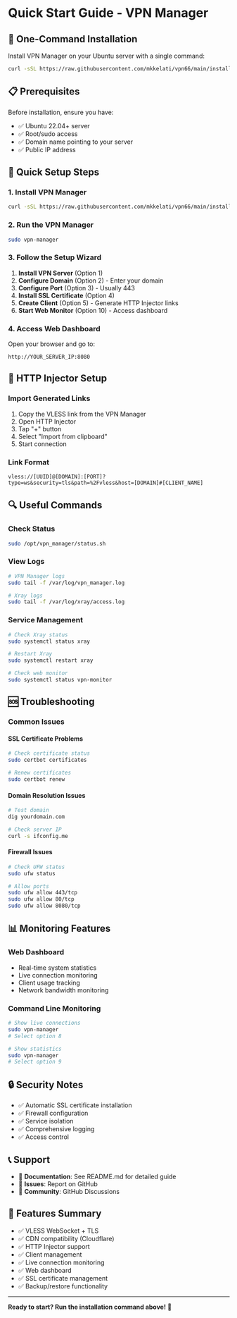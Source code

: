 # Quick Start Guide - VPN Manager

## 🚀 One-Command Installation

Install VPN Manager on your Ubuntu server with a single command:

```bash
curl -sSL https://raw.githubusercontent.com/mkkelati/vpn66/main/install.sh | sudo bash
```

## 📋 Prerequisites

Before installation, ensure you have:
- ✅ Ubuntu 22.04+ server
- ✅ Root/sudo access
- ✅ Domain name pointing to your server
- ✅ Public IP address

## 🔧 Quick Setup Steps

### 1. Install VPN Manager
```bash
curl -sSL https://raw.githubusercontent.com/mkkelati/vpn66/main/install.sh | sudo bash
```

### 2. Run the VPN Manager
```bash
sudo vpn-manager
```

### 3. Follow the Setup Wizard
1. **Install VPN Server** (Option 1)
2. **Configure Domain** (Option 2) - Enter your domain
3. **Configure Port** (Option 3) - Usually 443
4. **Install SSL Certificate** (Option 4)
5. **Create Client** (Option 5) - Generate HTTP Injector links
6. **Start Web Monitor** (Option 10) - Access dashboard

### 4. Access Web Dashboard
Open your browser and go to:
```
http://YOUR_SERVER_IP:8080
```

## 📱 HTTP Injector Setup

### Import Generated Links
1. Copy the VLESS link from the VPN Manager
2. Open HTTP Injector
3. Tap "+" button
4. Select "Import from clipboard"
5. Start connection

### Link Format
```
vless://[UUID]@[DOMAIN]:[PORT]?type=ws&security=tls&path=%2Fvless&host=[DOMAIN]#[CLIENT_NAME]
```

## 🔍 Useful Commands

### Check Status
```bash
sudo /opt/vpn_manager/status.sh
```

### View Logs
```bash
# VPN Manager logs
sudo tail -f /var/log/vpn_manager.log

# Xray logs
sudo tail -f /var/log/xray/access.log
```

### Service Management
```bash
# Check Xray status
sudo systemctl status xray

# Restart Xray
sudo systemctl restart xray

# Check web monitor
sudo systemctl status vpn-monitor
```

## 🆘 Troubleshooting

### Common Issues

#### SSL Certificate Problems
```bash
# Check certificate status
sudo certbot certificates

# Renew certificates
sudo certbot renew
```

#### Domain Resolution Issues
```bash
# Test domain
dig yourdomain.com

# Check server IP
curl -s ifconfig.me
```

#### Firewall Issues
```bash
# Check UFW status
sudo ufw status

# Allow ports
sudo ufw allow 443/tcp
sudo ufw allow 80/tcp
sudo ufw allow 8080/tcp
```

## 📊 Monitoring Features

### Web Dashboard
- Real-time system statistics
- Live connection monitoring
- Client usage tracking
- Network bandwidth monitoring

### Command Line Monitoring
```bash
# Show live connections
sudo vpn-manager
# Select option 8

# Show statistics
sudo vpn-manager
# Select option 9
```

## 🔒 Security Notes

- ✅ Automatic SSL certificate installation
- ✅ Firewall configuration
- ✅ Service isolation
- ✅ Comprehensive logging
- ✅ Access control

## 📞 Support

- 📖 **Documentation**: See README.md for detailed guide
- 🐛 **Issues**: Report on GitHub
- 💬 **Community**: GitHub Discussions

## 🎯 Features Summary

- ✅ VLESS WebSocket + TLS
- ✅ CDN compatibility (Cloudflare)
- ✅ HTTP Injector support
- ✅ Client management
- ✅ Live connection monitoring
- ✅ Web dashboard
- ✅ SSL certificate management
- ✅ Backup/restore functionality

---

**Ready to start? Run the installation command above!** 🚀 